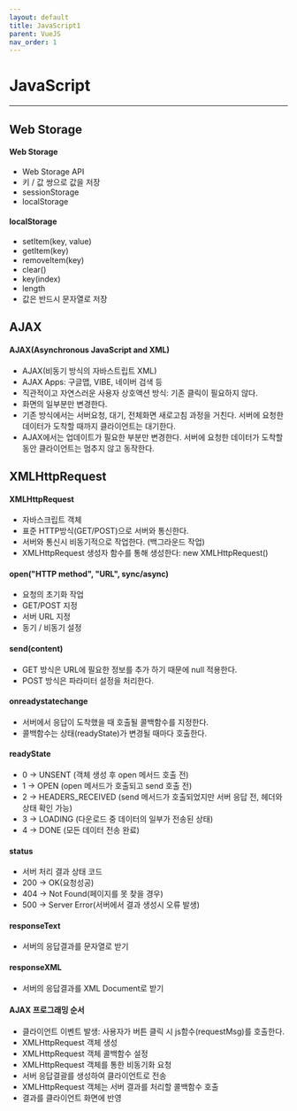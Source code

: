 ```yaml
---
layout: default
title: JavaScript1
parent: VueJS
nav_order: 1
---
```


# JavaScript

---

## Web Storage

#### Web Storage

- Web Storage API
- 키 / 값 쌍으로 값을 저장
- sessionStorage
- localStorage

#### localStorage

- setItem(key, value)
- getItem(key)
- removeItem(key)
- clear()
- key(index)
- length
- 값은 반드시 문자열로 저장

## AJAX

#### AJAX(Asynchronous JavaScript and XML)

- AJAX(비동기 방식의 자바스트립트 XML)
- AJAX Apps: 구글맵, VIBE, 네이버 검색 등
- 직관적이고 자연스러운 사용자 상호액션 방식: 기존 클릭이 필요하지 않다.
- 화면의 일부분만 변경한다.
- 기존 방식에서는 서버요청, 대기, 전체화면 새로고침 과정을 거친다. 서버에 요청한 데이터가 도착할 때까지 클라이언트는 대기한다.
- AJAX에서는 업데이트가 필요한 부분만 변경한다. 서버에 요청한 데이터가 도착할 동안 클라이언트는 멈추지 않고 동작한다.

## XMLHttpRequest

#### XMLHttpRequest

- 자바스크립트 객체
- 표준 HTTP방식(GET/POST)으로 서버와 통신한다.
- 서버와 통신시 비동기적으로 작업한다. (백그라운드 작업)
- XMLHttpRequest 생성자 함수를 통해 생성한다: new XMLHttpRequest()

#### open("HTTP method", "URL", sync/async)

- 요청의 초기화 작업
- GET/POST 지정
- 서버 URL 지정
- 동기 / 비동기 설정

#### send(content)

- GET 방식은 URL에 필요한 정보를 추가 하기 때문에 null 적용한다.
- POST 방식은 파라미터 설정을 처리한다.

#### onreadystatechange

- 서버에서 응답이 도착했을 때 호출될 콜백함수를 지정한다.
- 콜백함수는 상태(readyState)가 변경될 때마다 호출한다.

#### readyState

- 0 -> UNSENT (객체 생성 후 open 메서드 호출 전)
- 1 -> OPEN (open 메서드가 호출되고 send 호출 전)
- 2 -> HEADERS_RECEIVED (send 메서드가 호출되었지만 서버 응답 전, 헤더와 상태 확인 가능)
- 3 -> LOADING (다운로드 중 데이터의 일부가 전송된 상태)
- 4 -> DONE (모든 데이터 전송 완료)

#### status

- 서버 처리 결과 상태 코드
- 200 -> OK(요청성공)
- 404 -> Not Found(페이지를 못 찾을 경우)
- 500 -> Server Error(서버에서 결과 생성시 오류 발생)

#### responseText

- 서버의 응답결과를 문자열로 받기

#### responseXML

- 서버의 응답결과를 XML Document로 받기

#### AJAX 프로그래밍 순서

- 클라이언트 이벤트 발생: 사용자가 버튼 클릭 시 js함수(requestMsg)를 호출한다.
- XMLHttpRequest 객체 생성
- XMLHttpRequest 객체 콜백함수 설정
- XMLHttpRequest 객체를 통한 비동기화 요청
- 서버 응답결괄를 생성하여 클라이언트로 전송
- XMLHttpRequest 객체는 서버 결과를 처리할 콜백함수 호출
- 결과를 클라이언트 화면에 반영
